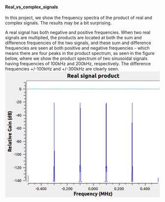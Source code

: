 #### Real_vs_complex_signals

In this project, we show the frequency spectra of the product of real and complex signals.  The results may be a bit surprising. 

A real signal has both negative and positive frequencies.  When two real signals are multiplied, the products are located at both the sum and difference frequencies of the two signals, and these sum and difference frequencies are seen at both positive and negative frequencies - which means there are four peaks in the product spectrum, as seen in the figure below,  where we show the product spectrum of two sinusoidal signals having frequencies of 100kHz and 200kHz, respectively.  The difference frequencies +/-100kHz and +/-300kHz are clearly seen.  
![image](https://github.com/michaelalex94536/GRCProjects/blob/main/Images/real_signal_product_spectrum.png)


